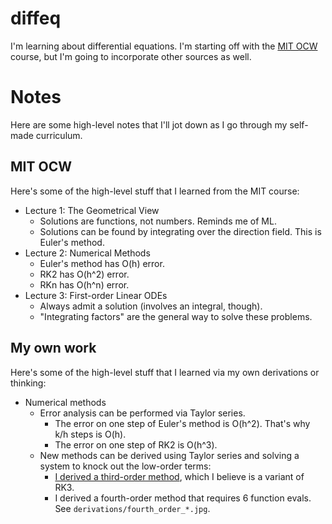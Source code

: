 # diffeq

I'm learning about differential equations. I'm starting off with the [MIT OCW](https://ocw.mit.edu/courses/mathematics/18-03-differential-equations-spring-2010/video-lectures/) course, but I'm going to incorporate other sources as well.

# Notes

Here are some high-level notes that I'll jot down as I go through my self-made curriculum.

## MIT OCW

Here's some of the high-level stuff that I learned from the MIT course:

 * Lecture 1: The Geometrical View
   * Solutions are functions, not numbers. Reminds me of ML.
   * Solutions can be found by integrating over the direction field. This is Euler's method.
 * Lecture 2: Numerical Methods
   * Euler's method has O(h) error.
   * RK2 has O(h^2) error.
   * RKn has O(h^n) error.
 * Lecture 3: First-order Linear ODEs
   * Always admit a solution (involves an integral, though).
   * "Integrating factors" are the general way to solve these problems.

## My own work

Here's some of the high-level stuff that I learned via my own derivations or thinking:

 * Numerical methods
   * Error analysis can be performed via Taylor series.
     * The error on one step of Euler's method is O(h^2). That's why k/h steps is O(h).
     * The error on one step of RK2 is O(h^3).
   * New methods can be derived using Taylor series and solving a system to knock out the low-order terms:
     * [I derived a third-order method](derivations/third_order.jpg), which I believe is a variant of RK3.
     * I derived a fourth-order method that requires 6 function evals. See `derivations/fourth_order_*.jpg`.
